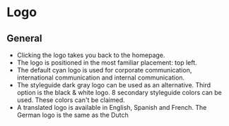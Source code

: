# Logo

## General

* Clicking the logo takes you back to the homepage.
* The logo is positioned in the most familiar placement: top left.
* The default cyan logo is used for corporate communication, international
  communication and internal communication.
* The styleguide dark gray logo can be used as an alternative. Third option is
  the black & white logo. 8 secondary styleguide colors can be used.
  These colors can't be claimed.
* A translated logo is available in English, Spanish and French. The German
  logo is the same as the Dutch
